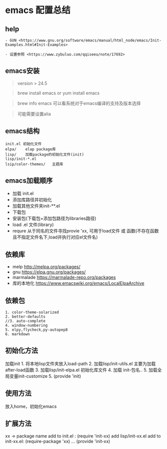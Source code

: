 emacs 配置总结
==============================


## help
    
    - GUN <https://www.gnu.org/software/emacs/manual/html_node/emacs/Init-Examples.html#Init-Examples>
    
    - 设置参照 <https://www.zybuluo.com/qqiseeu/note/17692>

## emacs安装

> version > 24.5

> brew install emacs  or  yum install emacs

>  brew info emacs 可以看系统对于emacs编译的支持及版本选择

> 可能需要设置alia

## emacs结构
    init.el 初始化文件
    elpa/    elap package库
    lisp/    加载package的初始化文件(init) 
    lisp/init-*.el
    lsip/color-themes/   主题库
    
## emacs加载顺序
  - 加载 init.el
  - 添加库路径并初始化
  - 加载其他文件夹init-**.el
  - 下载包
  - 安装包(下载包+添加包路径为libraries路径)
  - load .el 文件(library)
  - requre 从于同名的文件寻找provie 'xx, 可用于load文件 或  函数(不存在函数且不指定文件名下,load并执行对应el文件名)

## 依赖库
   - melp <http://melpa.org/packages/>
   - gnu  <https://elpa.gnu.org/packages/>
   - marmalade <https://marmalade-repo.org/packages>
   - 库的本地化 <https://www.emacswiki.org/emacs/LocalElpaArchive>

## 依赖包
    1. color-theme-solarized
    2. better-defaults
    //3. auto-complete
    4. window-numbering
    5. elpy,flycheck,py-autopep8
    6. markdown

## 初始化方法
   加载init
      1. 将本地lisp文件夹放入load-path
      2. 加载lisp/init-utils.el  主要为加载after-load函数
      3. 加载lisp/init-elpa.el   初始化库文件
      4. 加载 init-包名..
      5. 加载全局变量init-customize
      5. (provide 'init)

## 使用方法
   
   放入home，初始化emacs

## 扩展方法

   xx -> package name 
   add to init.el : (require 'init-xx)
   add lisp/init-xx.el
   add to init-xx.el:
        (require-package 'xx)
        ...
        (provide 'init-xx)
